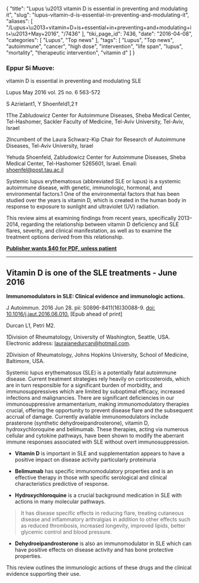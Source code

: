 {
    "title": "Lupus \u2013 vitamin D is essential in preventing and modulating it",
    "slug": "lupus-vitamin-d-is-essential-in-preventing-and-modulating-it",
    "aliases": [
        "/Lupus+\u2013+vitamin+D+is+essential+in+preventing+and+modulating+it+\u2013+May+2016",
        "/7436"
    ],
    "tiki_page_id": 7436,
    "date": "2016-04-08",
    "categories": [
        "Lupus",
        "Top news"
    ],
    "tags": [
        "Lupus",
        "Top news",
        "autoimmune",
        "cancer",
        "high dose",
        "intervention",
        "life span",
        "lupus",
        "mortality",
        "therapeutic intervention",
        "vitamin d"
    ]
}


### Eppur Si Muove:   
vitamin D is essential in preventing and modulating SLE

Lupus May 2016 vol. 25 no. 6 563-572

S Azrielant1, Y Shoenfeld1,2⇑

1The Zabludowicz Center for Autoimmune Diseases, Sheba Medical Center, Tel-Hashomer, Sackler Faculty of Medicine, Tel-Aviv University, Tel-Aviv, Israel

2Incumbent of the Laura Schwarz-Kip Chair for Research of Autoimmune Diseases, Tel-Aviv University, Israel

Yehuda Shoenfeld, Zabludowicz Center for Autoimmune Diseases, Sheba Medical Center, Tel-Hashomer 5265601, Israel. Email: shoenfel@post.tau.ac.il

Systemic lupus erythematosus (abbreviated SLE or lupus) is a systemic autoimmune disease, with genetic, immunologic, hormonal, and environmental factors.1 One of the environmental factors that has been studied over the years is vitamin D, which is created in the human body in response to exposure to sunlight and ultraviolet (UV) radiation.

This review aims at examining findings from recent years, specifically 2013–2014, regarding the relationship between vitamin D deficiency and SLE flares, severity, and clinical manifestation, as well as to examine the treatment options derived from this relationship.

 **[Publisher wants $40 for PDF, unless patient](http://lup.sagepub.com/content/25/6/563.abstract?rss=1)** 

---

## Vitamin D is one of the SLE treatments - June 2016

 **Immunomodulators in SLE: Clinical evidence and immunologic actions.** 

J Autoimmun. 2016 Jun 28. pii: S0896-8411(16)30088-9. [doi: 10.1016/j.jaut.2016.06.010.](https://doi.org/10.1016/j.jaut.2016.06.010.) <span>[Epub ahead of print]</span>

Durcan L1, Petri M2.

1Division of Rheumatology, University of Washington, Seattle, USA. Electronic address: laurajanedurcan@hotmail.com.

2Division of Rheumatology, Johns Hopkins University, School of Medicine, Baltimore, USA.

Systemic lupus erythematosus (SLE) is a potentially fatal autoimmune disease. Current treatment strategies rely heavily on corticosteroids, which are in turn responsible for a significant burden of morbidity, and immunosuppressives which are limited by suboptimal efficacy, increased infections and malignancies. There are significant deficiencies in our immunosuppressive armamentarium, making immunomodulatory therapies crucial, offering the opportunity to prevent disease flare and the subsequent accrual of damage. Currently available immunomodulators include prasterone (synthetic dehydroeipandrosterone), vitamin D, hydroxychloroquine and belimumab. These therapies, acting via numerous cellular and cytokine pathways, have been shown to modify the aberrant immune responses associated with SLE without overt immunosuppression. 

*  **Vitamin D**  is important in SLE and supplementation appears to have a positive impact on disease activity particularly proteinuria 

*  **Belimumab**  has specific immunomodulatory properties and is an effective therapy in those with specific serological and clinical characteristics predictive of response. 

*  **Hydroxychloroquine**  is a crucial background medication in SLE with actions in many molecular pathways. 

> It has disease specific effects in reducing flare, treating cutaneous disease and inflammatory arthralgias in addition to other effects such as reduced thrombosis, increased longevity, improved lipids, better glycemic control and blood pressure. 

*  **Dehydroeipandrosterone**  is also an immunomodulator in SLE which can have positive effects on disease activity and has bone protective properties. 

This review outlines the immunologic actions of these drugs and the clinical evidence supporting their use.